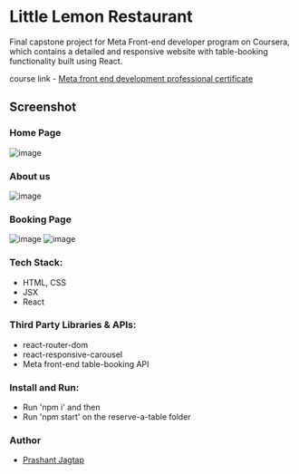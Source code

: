 # Little Lemon Restaurant

Final capstone project for Meta Front-end developer program on Coursera, which contains a detailed and responsive website with table-booking functionality built using React.

course link - [Meta front end development professional certificate](https://www.coursera.org/professional-certificates/meta-front-end-developer)

## Screenshot

### Home Page
![image](https://github.com/prashantjagtap2909/Little-Lemon/assets/93985255/268d488c-f99b-46db-99f8-36c1f798a559)

### About us
![image](https://github.com/prashantjagtap2909/Little-Lemon/assets/93985255/18d1b9d2-8c39-4af3-a3b9-051a17ae301b)




### Booking Page

![image](https://github.com/prashantjagtap2909/Little-Lemon/assets/93985255/91ca8100-aa71-4c61-a59d-f75d0546b934)
![image](https://github.com/prashantjagtap2909/Little-Lemon/assets/93985255/8c57f768-737b-4686-8cf3-32776178e6bb)



### Tech Stack:

- HTML, CSS
- JSX
- React

### Third Party Libraries & APIs:

- react-router-dom
- react-responsive-carousel
- Meta front-end table-booking API

### Install and Run:
- Run 'npm i' and then
- Run 'npm start' on the reserve-a-table folder

### Author

- [Prashant Jagtap](https://github.com/prashantjagtap2909)
